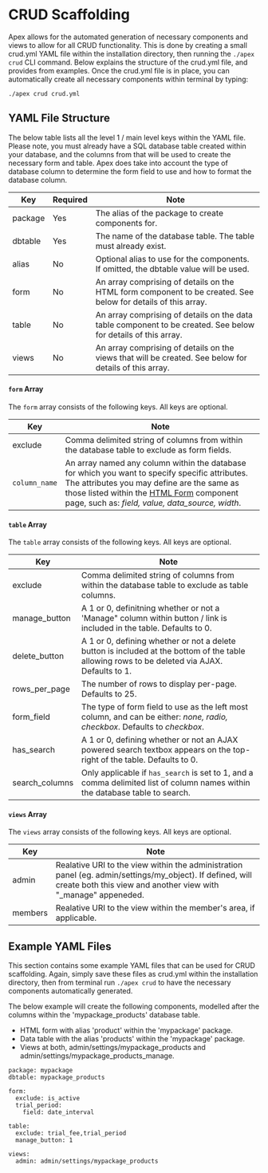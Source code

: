 
# CRUD Scaffolding

Apex allows for the automated generation of necessary components and views to allow for all CRUD functionality.  This is done by creating a small crud.yml YAML 
file within the installation directory, then running the `./apex crud` CLI command.  Below explains the structure of the crud.yml file, and provides from examples.  Once the crud.yml file is 
in place, you can automatically create all necessary components within terminal by typing:

`./apex crud crud.yml`


## YAML File Structure

The below table lists all the level 1 / main level keys within the YAML file.  Please note, you must already have a SQL database table 
created within your database, and the columns from that will be used to create the necessary form and table.  Apex does take into account the type of database column to 
determine the form field to use and how to format the database column.

Key | Required | Note
------------- |------------- |------------- 
package | Yes | The alias of the package to create components for.
dbtable | Yes | The name of the database table.  The table must already exist.
alias | No | Optional alias to use for the components.  If omitted, the dbtable value will be used.
form | No | An array comprising of details on the HTML form component to be created.  See below for details of this array.
table | No | An array comprising of details on the data table component to be created.  See below for details of this array.
views | No | An array comprising of details on the views that will be created.  See below for details of this array.


#### `form` Array

The `form` array consists of the following keys.  All keys are optional.

Key | Note
------------- |------------- 
exclude | Comma delimited string of columns from within the database table to exclude as form fields.
`column_name` | An array named any column within the database for which you want to specify specific attributes.  The attributes you may define are the same as those listed within the [HTML Form](components/form.md) component page, such as: *field, value, data_source, width*.


#### `table` Array

The `table` array consists of the following keys.  All keys are optional.

Key | Note
-------------| ------------- 
exclude | Comma delimited string of columns from within the database table to exclude as table columns.
manage_button | A 1 or 0, definitning whether or not a 'Manage" column within button / link is included in the table.  Defaults to 0.
delete_button | A 1 or 0, defining whether or not a delete button is included at the bottom of the table allowing rows to be deleted via AJAX.  Defaults to 1.
rows_per_page | The number of rows to display per-page.  Defaults to 25.
form_field | The type of form field to use as the left most column, and can be either: *none, radio, checkbox*.  Defaults to *checkbox*.
has_search | A 1 or 0, defining whether or not an AJAX powered search textbox appears on the top-right of the table.  Defaults to 0.
search_columns | Only applicable if `has_search` is set to 1, and a comma delimited list of column names within the database table to search.


#### `views` Array

The `views` array consists of the following keys.  All keys are optional.

Key | Note
-------------| ------------- 
admin | Realative URI to the view within the administration panel (eg. admin/settings/my_object).  If defined, will create both this view and another view with "_manage" appeneded.
members | Realative URI to the view within the member's area, if applicable.



## Example YAML Files

This section contains some example YAML files that can be used for CRUD scaffolding.  Again, simply save these files as crud.yml within the 
installation directory, then from terminal run `./apex crud` to have the necessary components automatically generated.

The below example will create the following components, modelled after the columns within the 'mypackage_products' database table.

- HTML form with alias 'product' within the 'mypackage' package.
- Data table with the alias 'products' within the 'mypackage' package.
- Views at both, admin/settings/mypackage_products and admin/settings/mypackage_products_manage.

~~~
package: mypackage
dbtable: mypackage_products

form:
  exclude: is_active
  trial_period:
    field: date_interval

table:
  exclude: trial_fee,trial_period
  manage_button: 1

views:
  admin: admin/settings/mypackage_products

~~~

















